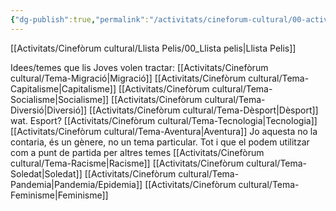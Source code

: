 ```yaml
---
{"dg-publish":true,"permalink":"/activitats/cineforum-cultural/00-activitat-cineforum-cultural/"}
---
```


[[Activitats/Cinefòrum cultural/Llista Pelis/00_Llista pelis\|Llista Pelis]]

Idees/temes que lis Joves volen tractar: 
[[Activitats/Cinefòrum cultural/Tema-Migració\|Migració]]
[[Activitats/Cinefòrum cultural/Tema-Capitalisme\|Capitalisme]]
[[Activitats/Cinefòrum cultural/Tema-Socialisme\|Socialisme]]
[[Activitats/Cinefòrum cultural/Tema-Diversió\|Diversió]]
[[Activitats/Cinefòrum cultural/Tema-Dèsport\|Dèsport]] wat. Esport?
[[Activitats/Cinefòrum cultural/Tema-Tecnologia\|Tecnologia]]
[[Activitats/Cinefòrum cultural/Tema-Aventura\|Aventura]] Jo aquesta no la contaria, és un gènere, no un tema particular. Tot i que el podem utilitzar com a punt de partida per altres temes
[[Activitats/Cinefòrum cultural/Tema-Racisme\|Racisme]]
[[Activitats/Cinefòrum cultural/Tema-Soledat\|Soledat]]
[[Activitats/Cinefòrum cultural/Tema-Pandemia\|Pandemia/Epidemia]]
[[Activitats/Cinefòrum cultural/Tema-Feminisme\|Feminisme]]
